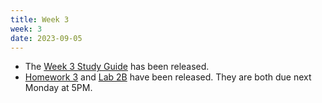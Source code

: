 ```yaml
---
title: Week 3
week: 3
date: 2023-09-05
---
```


- The [Week 3 Study Guide](/assets/guides/week03.pdf) has been released.
- [Homework 3](http://prob140.datahub.berkeley.edu/hub/user-redirect/git-pull?repo=https://github.com/prob140/materials-fa23&branch=main&subPath=hw/Homework_03.ipynb) and [Lab 2B](http://prob140.datahub.berkeley.edu/hub/user-redirect/git-pull?repo=https://github.com/prob140/materials-fa23&branch=main&subPath=lab/Lab_02.ipynb) have been released. They are both due next Monday at 5PM.

